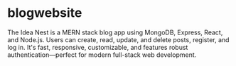 # blogwebsite
 The Idea Nest is a MERN stack blog app using MongoDB, Express, React, and Node.js. Users can create, read, update, and delete posts, register, and log in. It's fast, responsive, customizable, and features robust authentication—perfect for modern full-stack web development.
